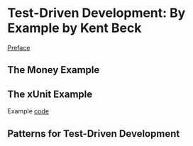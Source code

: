 # Test-Driven Development: By Example by Kent Beck

[Preface](preface.md)

## The Money Example

## The xUnit Example
Example [code](xunit.py)

## Patterns for Test-Driven Development
